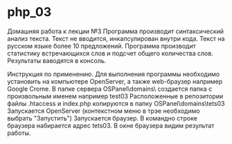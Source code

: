 # php_03
Домашняя работа к лекции №3
Программа производит синтаксический анализ текста. Текст не вводится, инкапсулирован внутри кода.
Текст на русском языке более 10 предложений. Программа производит статистику встречающихся слов и подсчет общего
количества слов. Результаты ваводятся в консоль.

Инструкция по применению.
Для выполнения программы необходимо установить на компьютере OpenServer, а также web-браузер например Google Crome.
В папке сервера OSPanel\domains\ создается папка с произвольным именем например test03
Расположенные в репозитории файлы .htaccess и index.php копируются в папку OSPanel\domains\tets03\
Запускается OpenServer (контекстном меню в трэе необходимо выбрать "Запустить")
Запускается браузер. В командно строке браузера набирается адрес tets03.
В окне браузера видим результат работы.
